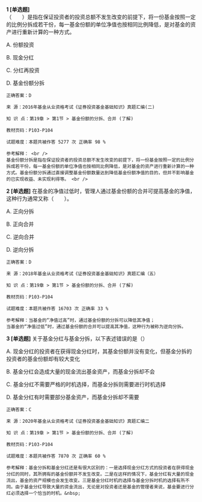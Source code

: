 **1 [单选题]**  <br />
（　　）是指在保证投资者的投资总额不发生改变的前提下，将一份基金按照一定的比例分拆成若干份，每一基金份额的单位净值也按相同比例降低，是对基金的资产进行重新计算的一种方式。 

A. 份额投资

B. 现金分红

C. 分红再投资

D. 基金份额分拆 

```
正确答案：D

来 源：2016年基金从业资格考试《证券投资基金基础知识》真题汇编(二)

知 识 点：第19章 > 第1节 > 基金份额的分拆、合并 (了解)

教材页码：P103-P104

试题难度：本题共被作答 5277 次 正确率 98 %

参考解释： <br />
基金份额分拆是指在保证投资者的投资总额不发生改变的前提下，将一份基金按照一定的比例分拆成若干份，每一基金份额的单位净值也按相同比例降低，是对基金的资产进行重新计算的一种方式。基金份额分拆通过直接调整基金份额数量达到降低基金份额净值的目的，但并不影响基金的已实现收益、未实现利得等。 <br />

```


**2 [单选题]** 在基金的净值过低时，管理人通过基金份额的合并可提高基金的净值，这种行为通常又称（&emsp;&emsp;）。

A. 正向分拆

B. 正向合并

C. 逆向合并

D. 逆向分拆

```
正确答案：D

来 源：2018年基金从业资格考试《证券投资基金基础知识》真题汇编（五）

知 识 点：第19章 > 第1节 > 基金份额的分拆、合并 (了解)

教材页码：P103-P104

试题难度：本题共被作答 16703 次 正确率 33 %

参考解释：当基金的“净值过高”时，通过基金份额的分拆可以降低其净值；
当基金的“净值过低”时，通过基金份额的合并可以提高其净值，这种行为被称为逆向分拆。
```


**3 [单选题]** 关于基金分红与基金分拆，以下表述错误的是（）

A. 现金分红的投资者在获得现金分红时，其基金份额并没有变化，但基金分拆的投资者的基金份额却有较大变化

B. 基金分红会造成大量的现金流出基金资产，而基金分拆却不会

C. 基金分红不需要严格的时机选择，而基金分拆则需要进行时机选择

D. 基金分红有时需要部分基金资产，而基金分拆却不需要&nbsp;

```
正确答案：C

来 源：2020年基金从业资格考试《证券投资基金基础知识》真题汇编二

知 识 点：第19章 > 第1节 > 基金份额的分拆、合并 (了解)

教材页码：P103-P104

试题难度：本题共被作答 7870 次 正确率 60 %

参考解释：基金分拆和基金分红还是有很大区别的：一是选择现金分红方式的投资者在获得现金分红的同时，其所拥有的基金份额并不发生改变。二是在这样的情况下，基金分红有大量的现金流出，基金的资产规模也会发生改变。三是基金分红时机的选择与基金分拆时机的选择有所不同。由于基金分红导致大量的资金流出，无论是对投资者还是基金的管理者来说，基金要进行分红必须选择一个恰当的时机。&nbsp;
```

